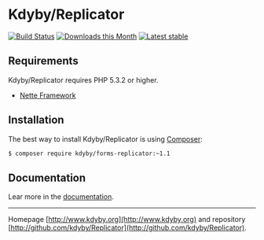 Kdyby/Replicator
======

[![Build Status](https://travis-ci.org/Kdyby/Replicator.svg?branch=master)](https://travis-ci.org/Kdyby/Replicator)
[![Downloads this Month](https://img.shields.io/packagist/dm/Kdyby/Replicator.svg)](https://packagist.org/packages/Kdyby/Replicator)
[![Latest stable](https://img.shields.io/packagist/v/kdyby/forms-replicator.svg)](https://packagist.org/packages/kdyby/forms-replicator)


Requirements
------------

Kdyby/Replicator requires PHP 5.3.2 or higher.

- [Nette Framework](https://github.com/nette/nette)


Installation
------------

The best way to install Kdyby/Replicator is using  [Composer](http://getcomposer.org/):

```sh
$ composer require kdyby/forms-replicator:~1.1
```


Documentation
------------

Lear more in the [documentation](https://github.com/Kdyby/Replicator/blob/master/docs/en/index.md).


-----

Homepage [http://www.kdyby.org](http://www.kdyby.org) and repository [http://github.com/kdyby/Replicator](http://github.com/kdyby/Replicator).
